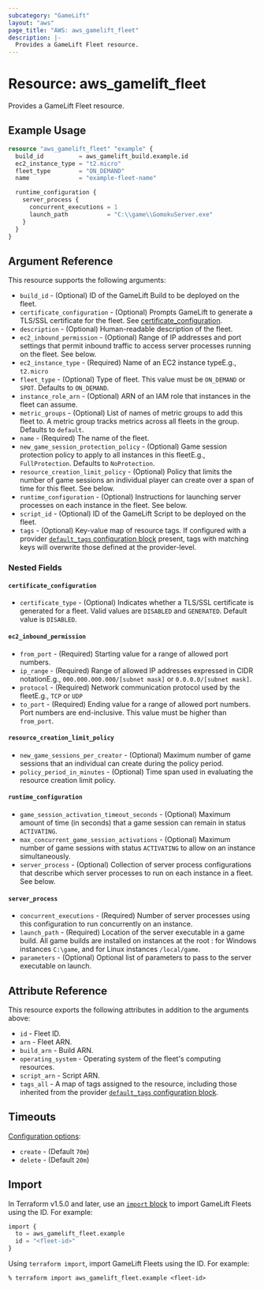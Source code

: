 ```yaml
---
subcategory: "GameLift"
layout: "aws"
page_title: "AWS: aws_gamelift_fleet"
description: |-
  Provides a GameLift Fleet resource.
---
```


# Resource: aws_gamelift_fleet

Provides a GameLift Fleet resource.

## Example Usage

```terraform
resource "aws_gamelift_fleet" "example" {
  build_id          = aws_gamelift_build.example.id
  ec2_instance_type = "t2.micro"
  fleet_type        = "ON_DEMAND"
  name              = "example-fleet-name"

  runtime_configuration {
    server_process {
      concurrent_executions = 1
      launch_path           = "C:\\game\\GomokuServer.exe"
    }
  }
}
```

## Argument Reference

This resource supports the following arguments:

* `build_id` - (Optional) ID of the GameLift Build to be deployed on the fleet.
* `certificate_configuration` - (Optional) Prompts GameLift to generate a TLS/SSL certificate for the fleet. See [certificate_configuration](#certificate_configuration).
* `description` - (Optional) Human-readable description of the fleet.
* `ec2_inbound_permission` - (Optional) Range of IP addresses and port settings that permit inbound traffic to access server processes running on the fleet. See below.
* `ec2_instance_type` - (Required) Name of an EC2 instance typeE.g., `t2.micro`
* `fleet_type` - (Optional) Type of fleet. This value must be `ON_DEMAND` or `SPOT`. Defaults to `ON_DEMAND`.
* `instance_role_arn` - (Optional) ARN of an IAM role that instances in the fleet can assume.
* `metric_groups` - (Optional) List of names of metric groups to add this fleet to. A metric group tracks metrics across all fleets in the group. Defaults to `default`.
* `name` - (Required) The name of the fleet.
* `new_game_session_protection_policy` - (Optional) Game session protection policy to apply to all instances in this fleetE.g., `FullProtection`. Defaults to `NoProtection`.
* `resource_creation_limit_policy` - (Optional) Policy that limits the number of game sessions an individual player can create over a span of time for this fleet. See below.
* `runtime_configuration` - (Optional) Instructions for launching server processes on each instance in the fleet. See below.
* `script_id` - (Optional) ID of the GameLift Script to be deployed on the fleet.
* `tags` - (Optional) Key-value map of resource tags. If configured with a provider [`default_tags` configuration block](https://registry.terraform.io/providers/hashicorp/aws/latest/docs#default_tags-configuration-block) present, tags with matching keys will overwrite those defined at the provider-level.

### Nested Fields

#### `certificate_configuration`

* `certificate_type` - (Optional) Indicates whether a TLS/SSL certificate is generated for a fleet. Valid values are `DISABLED` and `GENERATED`. Default value is `DISABLED`.

#### `ec2_inbound_permission`

* `from_port` - (Required) Starting value for a range of allowed port numbers.
* `ip_range` - (Required) Range of allowed IP addresses expressed in CIDR notationE.g., `000.000.000.000/[subnet mask]` or `0.0.0.0/[subnet mask]`.
* `protocol` - (Required) Network communication protocol used by the fleetE.g., `TCP` or `UDP`
* `to_port` - (Required) Ending value for a range of allowed port numbers. Port numbers are end-inclusive. This value must be higher than `from_port`.

#### `resource_creation_limit_policy`

* `new_game_sessions_per_creator` - (Optional) Maximum number of game sessions that an individual can create during the policy period.
* `policy_period_in_minutes` - (Optional) Time span used in evaluating the resource creation limit policy.

#### `runtime_configuration`

* `game_session_activation_timeout_seconds` - (Optional) Maximum amount of time (in seconds) that a game session can remain in status `ACTIVATING`.
* `max_concurrent_game_session_activations` - (Optional) Maximum number of game sessions with status `ACTIVATING` to allow on an instance simultaneously.
* `server_process` - (Optional) Collection of server process configurations that describe which server processes to run on each instance in a fleet. See below.

#### `server_process`

* `concurrent_executions` - (Required) Number of server processes using this configuration to run concurrently on an instance.
* `launch_path` - (Required) Location of the server executable in a game build. All game builds are installed on instances at the root : for Windows instances `C:\game`, and for Linux instances `/local/game`.
* `parameters` - (Optional) Optional list of parameters to pass to the server executable on launch.

## Attribute Reference

This resource exports the following attributes in addition to the arguments above:

* `id` - Fleet ID.
* `arn` - Fleet ARN.
* `build_arn` - Build ARN.
* `operating_system` - Operating system of the fleet's computing resources.
* `script_arn` - Script ARN.
* `tags_all` - A map of tags assigned to the resource, including those inherited from the provider [`default_tags` configuration block](https://registry.terraform.io/providers/hashicorp/aws/latest/docs#default_tags-configuration-block).

## Timeouts

[Configuration options](https://developer.hashicorp.com/terraform/language/resources/syntax#operation-timeouts):

* `create` - (Default `70m`)
* `delete` - (Default `20m`)

## Import

In Terraform v1.5.0 and later, use an [`import` block](https://developer.hashicorp.com/terraform/language/import) to import GameLift Fleets using the ID. For example:

```terraform
import {
  to = aws_gamelift_fleet.example
  id = "<fleet-id>"
}
```

Using `terraform import`, import GameLift Fleets using the ID. For example:

```console
% terraform import aws_gamelift_fleet.example <fleet-id>
```
